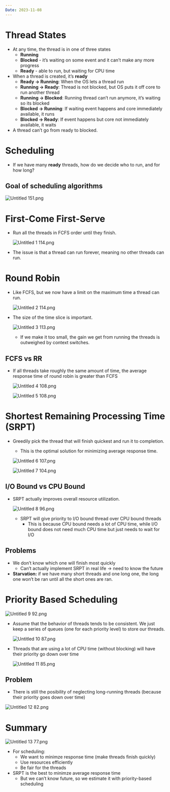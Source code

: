 ```yaml
---
Date: 2023-11-08
---
```

# Thread States

- At any time, the thread is in one of three states
    - **Running**
    - **Blocked** - it’s waiting on some event and it can’t make any more progress
    - **Ready** - able to run, but waiting for CPU time
- When a thread is created, it’s **ready**
    - **Ready → Running**: When the OS lets a thread run
    - **Running → Ready**: Thread is not blocked, but OS puts it off core to run another thread
    - **Running → Blocked**: Running thread can’t run anymore, it’s waiting so its blocked
    - **Blocked → Running**: If waiting event happens and core immediately available, it runs
    - **Blocked → Ready**: If event happens but core not immediately available, it waits
- A thread can’t go from ready to blocked.

# Scheduling

- If we have many **ready** threads, how do we decide who to run, and for how long?

## Goal of scheduling algorithms

![Untitled 151.png](attachments/Untitled%20151.png)

# First-Come First-Serve

- Run all the threads in FCFS order until they finish.
    
    ![Untitled 1 114.png](attachments/Untitled%201%20114.png)
    
- The issue is that a thread can run forever, meaning no other threads can run.

# Round Robin

- Like FCFS, but we now have a limit on the maximum time a thread can run.
    
    ![Untitled 2 114.png](attachments/Untitled%202%20114.png)
    
- The size of the time slice is important.
    
    ![Untitled 3 113.png](attachments/Untitled%203%20113.png)
    
    - If we make it too small, the gain we get from running the threads is outweighed by context switches.

## FCFS vs RR

- If all threads take roughly the same amount of time, the average response time of round robin is greater than FCFS
    
    ![Untitled 4 108.png](attachments/Untitled%204%20108.png)
    
    ![Untitled 5 108.png](attachments/Untitled%205%20108.png)
    

# Shortest Remaining Processing Time (SRPT)

- Greedily pick the thread that will finish quickest and run it to completion.
    
    - This is the optimal solution for minimizing average response time.
    
    ![Untitled 6 107.png](attachments/Untitled%206%20107.png)
    
    ![Untitled 7 104.png](attachments/Untitled%207%20104.png)
    

## I/O Bound vs CPU Bound

- SRPT actually improves overall resource utilization.
    
    ![Untitled 8 96.png](attachments/Untitled%208%2096.png)
    
    - SRPT will give priority to I/O bound thread over CPU bound threads
        - This is because CPU bound needs a lot of CPU time, while I/O bound does not need much CPU time but just needs to wait for I/O

## Problems

- We don’t know which one will finish most quickly
    - Can’t actually implement SRPT in real life → need to know the future
- **Starvation:** if we have many short threads and one long one, the long one won’t be ran until all the short ones are ran.

# Priority Based Scheduling

![Untitled 9 92.png](attachments/Untitled%209%2092.png)

- Assume that the behavior of threads tends to be consistent. We just keep a series of queues (one for each priority level) to store our threads.
    
    ![Untitled 10 87.png](attachments/Untitled%2010%2087.png)
    
- Threads that are using a lot of CPU time (without blocking) will have their priority go down over time
    
    ![Untitled 11 85.png](attachments/Untitled%2011%2085.png)
    

## Problem

- There is still the posibility of neglecting long-running threads (because their priority goes down over time)

![Untitled 12 82.png](attachments/Untitled%2012%2082.png)

# Summary

![Untitled 13 77.png](attachments/Untitled%2013%2077.png)

- For scheduling:
    - We want to minimze response time (make threads finish quickly)
    - Use resources efficiently
    - Be fair for the threads
- SRPT is the best to minimze average response time
    - But we can’t know future, so we estimate it with priority-based scheduling
